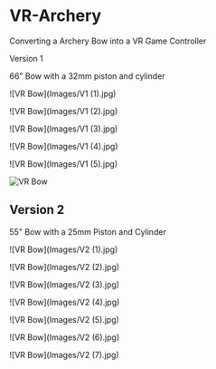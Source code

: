 # VR-Archery
Converting a Archery Bow into a VR Game Controller

Version 1

66" Bow with a 32mm piston and cylinder

![VR Bow](Images/V1 (1).jpg)

![VR Bow](Images/V1 (2).jpg)

![VR Bow](Images/V1 (3).jpg)

![VR Bow](Images/V1 (4).jpg)

![VR Bow](Images/V1 (5).jpg)

![VR Bow](Images/V1.gif)

## Version 2

55" Bow with a 25mm Piston and Cylinder

![VR Bow](Images/V2 (1).jpg)


![VR Bow](Images/V2 (2).jpg)


![VR Bow](Images/V2 (3).jpg)


![VR Bow](Images/V2 (4).jpg)


![VR Bow](Images/V2 (5).jpg)


![VR Bow](Images/V2 (6).jpg)

![VR Bow](Images/V2 (7).jpg)

